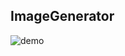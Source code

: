 ## ImageGenerator

![demo](https://user-images.githubusercontent.com/29158616/46629664-a33f0680-cb7c-11e8-9bc0-efc4aa43b25f.gif)
